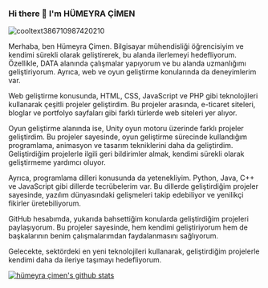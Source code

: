 ### Hi there 👋 I'm HÜMEYRA ÇİMEN

<!--
**hmyrcmn/hmyrcmn** is a ✨ _special_ ✨ repository because its `README.md` (this file) appears on your GitHub profile.

Here are some ideas to get you started:

- 🔭 I’m currently working on ...
- 🌱 I’m currently learning ...
- 👯 I’m looking to collaborate on ...
- 🤔 I’m looking for help with ...
- 💬 Ask me about ...
- 📫 How to reach me: ...
- 😄 Pronouns: ...
- ⚡ Fun fact: ...
-->
![cooltext386710987420210](https://user-images.githubusercontent.com/75569106/122066620-937f2200-cdfb-11eb-8c59-61b6977bd0f0.gif)

Merhaba, ben Hümeyra Çimen. Bilgisayar mühendisliği öğrencisiyim ve kendimi sürekli olarak geliştirerek, bu alanda ilerlemeyi hedefliyorum. Özellikle, DATA alanında çalışmalar yapıyorum ve bu alanda uzmanlığımı geliştiriyorum. Ayrıca, web ve oyun geliştirme konularında da deneyimlerim var.

Web geliştirme konusunda, HTML, CSS, JavaScript ve PHP gibi teknolojileri kullanarak çeşitli projeler geliştirdim. Bu projeler arasında, e-ticaret siteleri, bloglar ve portfolyo sayfaları gibi farklı türlerde web siteleri yer alıyor.

Oyun geliştirme alanında ise, Unity oyun motoru üzerinde farklı projeler geliştirdim. Bu projeler sayesinde, oyun geliştirme sürecinde kullandığım programlama, animasyon ve tasarım tekniklerini daha da geliştirdim. Geliştirdiğim projelerle ilgili geri bildirimler almak, kendimi sürekli olarak geliştirmeme yardımcı oluyor.

Ayrıca, programlama dilleri konusunda da yetenekliyim. Python, Java, C++ ve JavaScript gibi dillerde tecrübelerim var. Bu dillerde geliştirdiğim projeler sayesinde, yazılım dünyasındaki gelişmeleri takip edebiliyor ve yenilikçi fikirler üretebiliyorum.

GitHub hesabımda, yukarıda bahsettiğim konularda geliştirdiğim projeleri paylaşıyorum. Bu projeler sayesinde, hem kendimi geliştiriyorum hem de başkalarının benim çalışmalarımdan faydalanmasını sağlıyorum.

Gelecekte, sektördeki en yeni teknolojileri kullanarak, geliştirdiğim projelerle kendimi daha da ileriye taşımayı hedefliyorum.



[![hümeyra çimen's github stats](https://github-readme-stats.vercel.app/api?username=hmyrcmn&count_private=true&show_icons=true&theme=radical&hide_rank=false)](https://github.com/anuraghazra/github-readme-stats)
